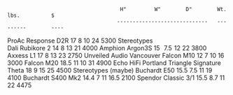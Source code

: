                                         H"         W"        D"        Wt. lbs.          $
                                       -----------------------------   ---------        ----
ProAc Response D2R                      17          8        10          24             5300    Stereotypes  
Dali Rubikore 2                         14          8        13          21             4000
Amphion Argon3S                         15          7.5      12          22             3800
Axxess L1                               17          8        13          23             2750    Unveiled Audio Vancouver
Falcon M10                              12          7        10          16             3000
Falcon M20                              18.5       11        10          31             4900    Echo HiFi Portland
Triangle Signature Theta                18          9        15          25             4500    Stereotypes (maybe)
Buchardt E50                            15.5        7.5      11          19             4100
Buchardt S400 Mk2                       14.4        7        11          16.5           2100
Spendor Classic 3/1                     15.5        8.7      11          22             4475
